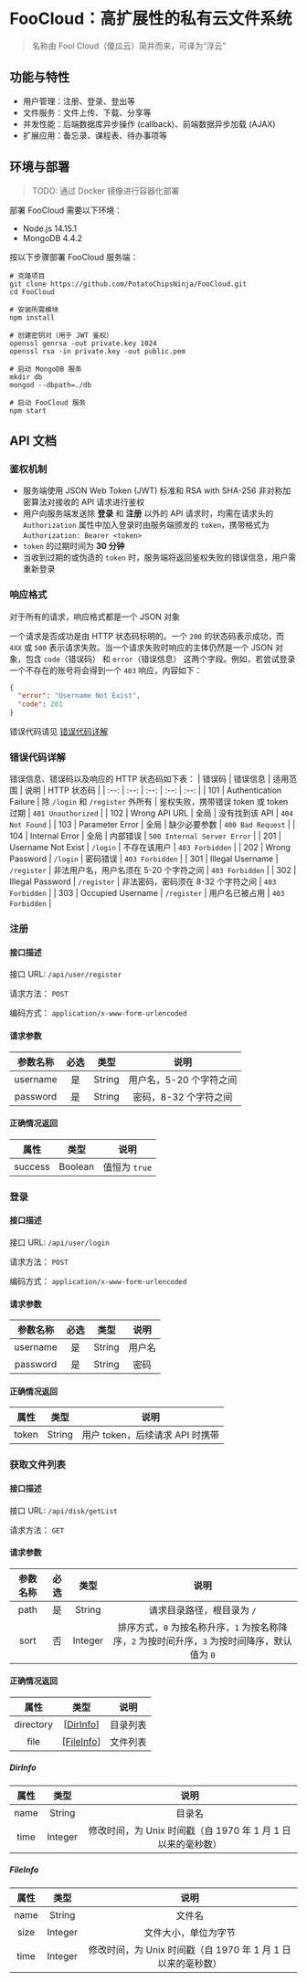 # FooCloud：高扩展性的私有云文件系统
> 名称由 Fool Cloud（傻瓜云）简并而来，可译为“浮云”

## 功能与特性
- 用户管理：注册、登录、登出等
- 文件服务：文件上传、下载、分享等
- 并发性能：后端数据库异步操作 (callback)、前端数据异步加载 (AJAX)
- 扩展应用：备忘录、课程表、待办事项等

## 环境与部署
> TODO: 通过 Docker 镜像进行容器化部署

部署 FooCloud 需要以下环境：
- Node.js 14.15.1
- MongoDB 4.4.2

按以下步骤部署 FooCloud 服务端：
``` shell
# 克隆项目
git clone https://github.com/PotatoChipsNinja/FooCloud.git
cd FooCloud

# 安装所需模块
npm install

# 创建密钥对（用于 JWT 鉴权）
openssl genrsa -out private.key 1024
openssl rsa -in private.key -out public.pem

# 启动 MongoDB 服务
mkdir db
mongod --dbpath=./db

# 启动 FooCloud 服务
npm start
```

## API 文档
### 鉴权机制
- 服务端使用 JSON Web Token (JWT) 标准和 RSA with SHA-256 非对称加密算法对接收的 API 请求进行鉴权
- 用户向服务端发送除 **登录** 和 **注册** 以外的 API 请求时，均需在请求头的 `Authorization` 属性中加入登录时由服务端颁发的 `token`，携带格式为 `Authorization: Bearer <token>`
- `token` 的过期时间为 **30 分钟**
- 当收到过期的或伪造的 `token` 时，服务端将返回鉴权失败的错误信息，用户需重新登录

### 响应格式
对于所有的请求，响应格式都是一个 JSON 对象

一个请求是否成功是由 HTTP 状态码标明的。一个 `200` 的状态码表示成功，而 `4XX` 或 `500` 表示请求失败。当一个请求失败时响应的主体仍然是一个 JSON 对象，包含 `code`（错误码） 和 `error`（错误信息） 这两个字段。例如，若尝试登录一个不存在的账号将会得到一个 `403` 响应，内容如下：
``` json
{
  "error": "Username Not Exist",
  "code": 201
}
```

错误代码请见 [错误代码详解](#错误代码详解)

### 错误代码详解
错误信息、错误码以及响应的 HTTP 状态码如下表：
| 错误码 | 错误信息 | 适用范围 | 说明 | HTTP 状态码 |
| :--: | :--: | :--: | :--: | :--: |
| 101 | Authentication Failure | 除 `/login` 和 `/register` 外所有 | 鉴权失败，携带错误 token 或 token 过期 | `401 Unauthorized` |
| 102 | Wrong API URL | 全局 | 没有找到该 API | `404 Not Found` |
| 103 | Parameter Error | 全局 | 缺少必要参数 | `400 Bad Request` |
| 104 | Internal Error | 全局 | 内部错误 | `500 Internal Server Error` |
| 201 | Username Not Exist | `/login` | 不存在该用户 | `403 Forbidden` |
| 202 | Wrong Password | `/login` | 密码错误 | `403 Forbidden` |
| 301 | Illegal Username | `/register` | 非法用户名，用户名须在 5-20 个字符之间 | `403 Forbidden` |
| 302 | Illegal Password | `/register` | 非法密码，密码须在 8-32 个字符之间 | `403 Forbidden` |
| 303 | Occupied Username | `/register` | 用户名已被占用 | `403 Forbidden` |

### 注册
#### 接口描述
接口 URL: `/api/user/register`

请求方法： `POST`

编码方式： `application/x-www-form-urlencoded`

#### 请求参数
| 参数名称 | 必选 | 类型 | 说明 |
| :--: | :--: | :--: | :--: |
| username | 是 | String | 用户名，5-20 个字符之间 |
| password | 是 | String | 密码，8-32 个字符之间 |

#### 正确情况返回
| 属性 | 类型 | 说明 |
| :--: | :--: | :--: |
| success | Boolean | 值恒为 `true` |

### 登录
#### 接口描述
接口 URL: `/api/user/login`

请求方法： `POST`

编码方式： `application/x-www-form-urlencoded`

#### 请求参数
| 参数名称 | 必选 | 类型 | 说明 |
| :--: | :--: | :--: | :--: |
| username | 是 | String | 用户名 |
| password | 是 | String | 密码 |

#### 正确情况返回
| 属性 | 类型 | 说明 |
| :--: | :--: | :--: |
| token | String | 用户 token，后续请求 API 时携带 |

### 获取文件列表
#### 接口描述
接口 URL: `/api/disk/getList`

请求方法： `GET`

#### 请求参数
| 参数名称 | 必选 | 类型 | 说明 |
| :--: | :--: | :--: | :--: |
| path | 是 | String | 请求目录路径，根目录为 `/` |
| sort | 否 | Integer | 排序方式，`0` 为按名称升序，`1` 为按名称降序，`2` 为按时间升序，`3` 为按时间降序，默认值为 `0` |

#### 正确情况返回
| 属性 | 类型 | 说明 |
| :--: | :--: | :--: |
| directory | [[DirInfo](#DirInfo)] | 目录列表 |
| file | [[FileInfo](#FileInfo)] | 文件列表 |

##### DirInfo
| 属性 | 类型 | 说明 |
| :--: | :--: | :--: |
| name | String | 目录名 |
| time | Integer | 修改时间，为 Unix 时间戳（自 1970 年 1 月 1 日以来的毫秒数） |

##### FileInfo
| 属性 | 类型 | 说明 |
| :--: | :--: | :--: |
| name | String | 文件名 |
| size | Integer | 文件大小，单位为字节 |
| time | Integer | 修改时间，为 Unix 时间戳（自 1970 年 1 月 1 日以来的毫秒数） |

